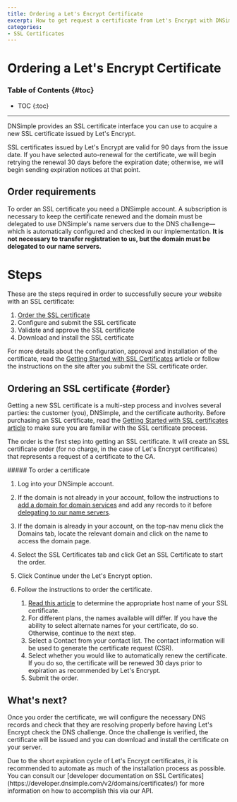```yaml
---
title: Ordering a Let's Encrypt Certificate
excerpt: How to get request a certificate from Let's Encrypt with DNSimple
categories:
- SSL Certificates
---
```


# Ordering a Let's Encrypt Certificate

### Table of Contents {#toc}

* TOC
{:toc}

---

DNSimple provides an SSL certificate interface you can use to acquire a new SSL certificate issued by Let's Encrypt.

SSL certificates issued by Let's Encrypt are valid for 90 days from the issue date. If you have selected auto-renewal for the certificate, we will begin retrying the renewal 30 days before the expiration date; otherwise, we will begin sending expiration notices at that point.


## Order requirements

To order an SSL certificate you need a DNSimple account. A subscription is necessary to keep the certificate renewed and the domain must be delegated to use DNSimple's name servers due to the DNS challenge—which is automatically configured and checked in our implementation. **It is not necessary to transfer registration to us, but the domain must be delegated to our name servers.**

# Steps

These are the steps required in order to successfully secure your website with an SSL certificate:

1. [Order the SSL certificate](#order)
1. Configure and submit the SSL certificate
1. Validate and approve the SSL certificate
1. Download and install the SSL certificate

For more details about the configuration, approval and installation of the certificate, read the [Getting Started with SSL Certificates](/articles/getting-started-ssl-certificates) article or follow the instructions on the site after you submit the SSL certificate order.


## Ordering an SSL certificate {#order}

Getting a new SSL certificate is a multi-step process and involves several parties: the customer (you), DNSimple, and the certificate authority. Before purchasing an SSL certificate, read the [Getting Started with SSL certificates article](/articles/getting-started-ssl-certificates) to make sure you are familiar with the SSL certificate process.

The order is the first step into getting an SSL certificate. It will create an SSL certificate order (for no charge, in the case of Let's Encrypt certificates) that represents a request of a certificate to the CA.

<div class="section-steps" markdown="1">
##### To order a certificate

1.  Log into your DNSimple account.
1.  If the domain is not already in your account, follow the instructions to [add a domain for domain services](/articles/adding-domain) and add any records to it before [delegating to our name servers](/articles/delegating-dnsimple-hosted).
1.  If the domain is already in your account, on the top-nav menu click the <label>Domains</label> tab, locate the relevant domain and click on the name to access the domain page.
1.  Select the SSL Certificates tab and click <label>Get an SSL Certificate</label> to start the order.
1.  Click <label>Continue</label> under the Let's Encrypt option.
1.  Follow the instructions to order the certificate.

    1.  [Read this article](/articles/ssl-certificate-names) to determine the appropriate host name of your SSL certificate.
    1.  For different plans, the names available will differ. If you have the ability to select alternate names for your certificate, do so. Otherwise, continue to the next step.
    1.  Select a Contact from your contact list. The contact information will be used to generate the certificate request (CSR).
    1.  Select whether you would like to automatically renew the certificate. If you do so, the certificate will be renewed 30 days prior to expiration as recommended by Let's Encrypt.
    1.  Submit the order.
</div>


## What's next?

Once you order the certificate, we will configure the necessary DNS records and check that they are resolving properly before having Let's Encrypt check the DNS challenge. Once the challenge is verified, the certificate will be issued and you can download and install the certificate on your server.

<note>
Due to the short expiration cycle of Let's Encrypt certificates, it is recommended to automate as much of the installation process as possible. You can consult our [developer documentation on SSL Certificates](https://developer.dnsimple.com/v2/domains/certificates/) for more information on how to accomplish this via our API.
</note>
